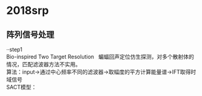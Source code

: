 # 2018srp
## 阵列信号处理
··step1  
Bio-inspired Two Target Resolution  
蝙蝠回声定位仿生探测，对多个散射体的情况，匹配滤波器方法不实用。  
算法：input->通过中心频率不同的滤波器->取幅度的平方计算能量谱->IFT取得时域信号  
SACT模型：
